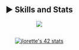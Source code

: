 <div align="center">

## ► Skills and Stats

<a href="https://skillicons.dev">
  <img src="https://skillicons.dev/icons?i=git,linux,c,cpp,js,ts,dart" />
</a>

##

<a href="https://github.com/oakoudad/badge42">
  <img src="https://badge.mediaplus.ma/darkblue/jlorette?1337Badge=off&UM6P=off" alt="jlorette's 42 stats" />
</a>

